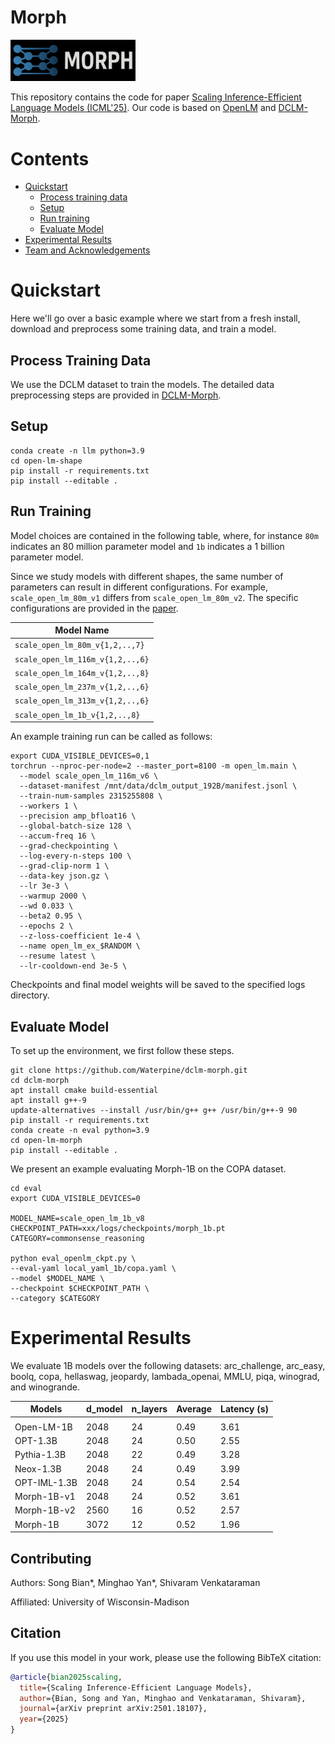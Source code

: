 # Morph

<img src="/plots/morph.png" width="200">

[//]: # (![]&#40;/plots/morph.png&#41;)

This repository contains the code for paper [Scaling Inference-Efficient Language Models (ICML'25)](https://arxiv.org/pdf/2501.18107). Our code is based on [OpenLM](https://github.com/mlfoundations/open_lm) and [DCLM-Morph](https://github.com/Waterpine/dclm-morph).

# Contents
- [Quickstart](#quickstart)
  - [Process training data](#process-training-data)
  - [Setup](#setup)
  - [Run training](#run-training)
  - [Evaluate Model](#evaluate-model)
- [Experimental Results](#experimental-results)
- [Team and Acknowledgements](#team-and-acknowledgements)

# Quickstart
Here we'll go over a basic example where we start from a fresh install, download and preprocess some training data, and train a model.

## Process Training Data

We use the DCLM dataset to train the models. The detailed data preprocessing steps are provided in [DCLM-Morph](https://github.com/Waterpine/dclm-morph).

## Setup

```
conda create -n llm python=3.9
cd open-lm-shape
pip install -r requirements.txt
pip install --editable . 
```

## Run Training
Model choices are contained in the following table, where, for instance `80m` indicates an 80 million parameter model and `1b` indicates a 1 billion parameter model. 

Since we study models with different shapes, the same number of parameters can result in different configurations. For example, `scale_open_lm_80m_v1` differs from `scale_open_lm_80m_v2`. The specific configurations are provided in the [paper](https://arxiv.org/pdf/2501.18107).
<center>

| Model Name                       |
|----------------------------------|
| `scale_open_lm_80m_v{1,2,..,7}`  |
| `scale_open_lm_116m_v{1,2,..,6}` |
| `scale_open_lm_164m_v{1,2,..,8}` |
| `scale_open_lm_237m_v{1,2,..,6}` |
| `scale_open_lm_313m_v{1,2,..,6}` |
| `scale_open_lm_1b_v{1,2,..,8}`   |

</center>

An example training run can be called as follows:
```
export CUDA_VISIBLE_DEVICES=0,1
torchrun --nproc-per-node=2 --master_port=8100 -m open_lm.main \
  --model scale_open_lm_116m_v6 \
  --dataset-manifest /mnt/data/dclm_output_192B/manifest.jsonl \
  --train-num-samples 2315255808 \
  --workers 1 \
  --precision amp_bfloat16 \
  --global-batch-size 128 \
  --accum-freq 16 \
  --grad-checkpointing \
  --log-every-n-steps 100 \
  --grad-clip-norm 1 \
  --data-key json.gz \
  --lr 3e-3 \
  --warmup 2000 \
  --wd 0.033 \
  --beta2 0.95 \
  --epochs 2 \
  --z-loss-coefficient 1e-4 \
  --name open_lm_ex_$RANDOM \
  --resume latest \
  --lr-cooldown-end 3e-5 \
```
Checkpoints and final model weights will be saved to the specified logs directory.

## Evaluate Model
To set up the environment, we first follow these steps.
```
git clone https://github.com/Waterpine/dclm-morph.git
cd dclm-morph
apt install cmake build-essential
apt install g++-9
update-alternatives --install /usr/bin/g++ g++ /usr/bin/g++-9 90
pip install -r requirements.txt
conda create -n eval python=3.9
cd open-lm-morph
pip install --editable . 
```
We present an example evaluating Morph-1B on the COPA dataset.
```
cd eval
export CUDA_VISIBLE_DEVICES=0

MODEL_NAME=scale_open_lm_1b_v8
CHECKPOINT_PATH=xxx/logs/checkpoints/morph_1b.pt
CATEGORY=commonsense_reasoning

python eval_openlm_ckpt.py \
--eval-yaml local_yaml_1b/copa.yaml \
--model $MODEL_NAME \
--checkpoint $CHECKPOINT_PATH \
--category $CATEGORY
```

# Experimental Results

We evaluate 1B models over the following datasets: arc_challenge, arc_easy, boolq, copa, hellaswag, jeopardy, lambada_openai, MMLU, piqa, winograd, and winogrande.

| **Models**   | **d_model** | **n_layers** | **Average** | **Latency (s)** |
|--------------|-------------|--------------|-------------|-----------------|
|              |             |              |             |                 |
| Open-LM-1B   | 2048        | 24           | 0.49        | 3.61            |
| OPT-1.3B     | 2048        | 24           | 0.50        | 2.55            |
| Pythia-1.3B  | 2048        | 22           | 0.49        | 3.28            |
| Neox-1.3B    | 2048        | 24           | 0.49        | 3.99            |
| OPT-IML-1.3B | 2048        | 24           | 0.54        | 2.54            |
| Morph-1B-v1  | 2048        | 24           | 0.52        | 3.61            |
| Morph-1B-v2  | 2560        | 16           | 0.52        | 2.57            |
| Morph-1B    | 3072        | 12           | 0.52        | 1.96            |

## Contributing

Authors: Song Bian*, Minghao Yan*, Shivaram Venkataraman

Affiliated: University of Wisconsin-Madison

Citation
--------

If you use this model in your work, please use the following BibTeX citation:
```bibtex
@article{bian2025scaling,
  title={Scaling Inference-Efficient Language Models},
  author={Bian, Song and Yan, Minghao and Venkataraman, Shivaram},
  journal={arXiv preprint arXiv:2501.18107},
  year={2025}
}
```

